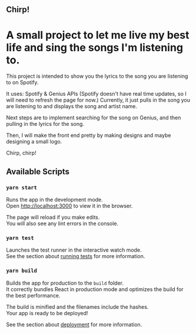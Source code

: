 ## Chirp! 
# A small project to let me live my best life and sing the songs I'm listening to. 

This project is intended to show you the lyrics to the song you are listening to on Spotify. 

It uses: 
Spotify & Genius APIs (Spotify doesn't have real time updates, so I will need to refresh the page for now.) 
Currently, it just pulls in the song you are listening to and displays the song and artist name. 

Next steps are to implement searching for the song on Genius, and then pulling in the lyrics for the song.

Then, I will make the front end pretty by making designs and maybe designing a small logo. 

Chirp, chirp! 

## Available Scripts

### `yarn start`

Runs the app in the development mode.<br />
Open [http://localhost:3000](http://localhost:3000) to view it in the browser.

The page will reload if you make edits.<br />
You will also see any lint errors in the console.

### `yarn test`

Launches the test runner in the interactive watch mode.<br />
See the section about [running tests](https://facebook.github.io/create-react-app/docs/running-tests) for more information.

### `yarn build`

Builds the app for production to the `build` folder.<br />
It correctly bundles React in production mode and optimizes the build for the best performance.

The build is minified and the filenames include the hashes.<br />
Your app is ready to be deployed!

See the section about [deployment](https://facebook.github.io/create-react-app/docs/deployment) for more information.
